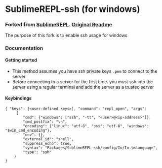 SublimeREPL-ssh (for windows)
=====================================

### Forked from [SublimeREPL](https://github.com/wuub/SublimeREPL). [Original Readme](./README_original.md)

The purpose of this fork is to enable ssh usage for windows



### Documentation

#### Getting started

* This method assumes you have ssh private keys `.pem` to connect to the server
* Before connecting to a server for the first time. you must ssh into the server using a regular terminal and add the server as a trusted server


#### Keybindings

```
{ "keys": [<user-defined keys>], "command": "repl_open", "args":
     {
        "cmd": {"windows": ["ssh", "-tt", "<user>@<ip-address>"]},
        "cmd_postfix": "\n",
        "encoding": {"linux": "utf-8", "osx": "utf-8", "windows": "$win_cmd_encoding"},
        "env": {}, 
        "external_id": "shell",
        "suppress_echo": true,
        "syntax": "Packages/SublimeREPL-ssh/config/Io/Io.tmLanguage",
        "type": "ssh"
    }
}
```
